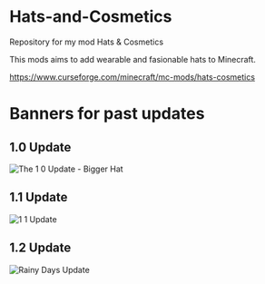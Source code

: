 # Hats-and-Cosmetics
 Repository for my mod Hats & Cosmetics
 
This mods aims to add wearable and fasionable hats to Minecraft.

https://www.curseforge.com/minecraft/mc-mods/hats-cosmetics

# Banners for past updates

## 1.0 Update
![The 1 0 Update - Bigger Hat](https://user-images.githubusercontent.com/60230933/178542352-2caa80ce-864b-422c-8c0f-8febf852ab5c.png)

## 1.1 Update
![1 1 Update](https://user-images.githubusercontent.com/60230933/178542388-239aad62-a23e-4765-a5cc-7282a2cd18a1.png)


## 1.2 Update
![Rainy Days Update](https://user-images.githubusercontent.com/60230933/178542401-74139c0f-4a22-42da-8c44-6539550a922d.png)
